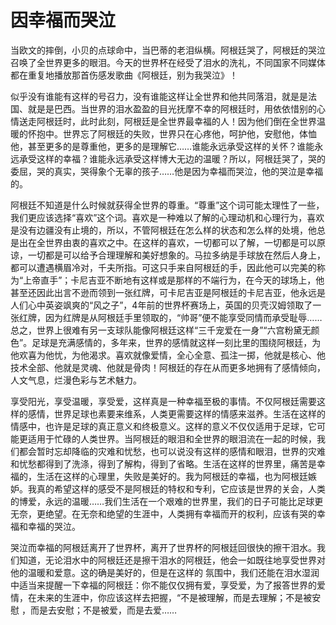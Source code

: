 # 因幸福而哭泣

当欧文的摔倒，小贝的点球命中，当巴蒂的老泪纵横。阿根廷哭了，阿根廷的哭泣召唤了全世界更多的眼泪。今天的世界杯在经受了泪水的洗礼，不同国家不同媒体都在重复地播放那首伤感发歌曲《阿根廷，别为我哭泣》！ 

  似乎没有谁能有这样的号召力，没有谁能这样让全世界和他共同落泪，就是是法国、就是是巴西。当世界的泪水盈盈的目光抚摩不幸的阿根廷时，用依依惜别的心情送走阿根廷时，此时此刻，阿根廷是全世界最幸福的人！因为他们倒在全世界温暖的怀抱中。世界忘了阿根廷的失败，世界只在心疼他，呵护他，安慰他，体恤他，甚至更多的是尊重他，更多的是理解它……谁能永远承受这样的关怀？谁能永远承受这样的幸福？谁能永远承受这样博大无边的温暖？所以，阿根廷哭了，哭的委屈，哭的真实，哭得象个无辜的孩子……他是因为幸福而哭泣，他的哭泣是幸福的。 

  阿根廷不知道是什么时候就获得全世界的尊重。“尊重”这个词可能太理性了一些，我们更应该选择“喜欢”这个词。喜欢是一种难以了解的心理动机和心理行为，喜欢是没有边疆没有止境的，所以，不管阿根廷在怎么样的状态和怎么样的处境，他总是出在全世界由衷的喜欢之中。在这样的喜欢，一切都可以了解，一切都是可以原谅，一切都是可以给予合理理解和美好想象的。马拉多纳是手球放在然后人身上，都可以遭遇横眉冷对，千夫所指。可这只手来自阿根廷的手，因此他可以完美的称为“上帝直手”；卡尼吉亚不断地有这样或是那样的不端行为，在今天的球场上，他甚至还因此出言不逊而领到一张红牌，可卡尼吉亚是阿根廷的卡尼吉亚，他永远是 人们心中英姿飒爽的“风之子”，4年前的世界杯赛场上，英国的贝壳汉姆领取了一张红牌，因为红牌是从阿根廷手里领取的，“帅哥”便不能享受同情而承受耻辱……总之，世界上很难有另一支球队能像阿根廷这样“三千宠爱在一身”“六宫粉黛无颜色”。足球是充满感情的，多年来，世界的感情就这样一刻比里的围绕阿根廷，为他欢喜为他忧，为他渴求。喜欢就像爱情，全心全意、孤注一掷，他就是核心、他技术全部、他就是灵魂、他就是骨肉！阿根廷的存在从而更多地拥有了感情倾向，人文气息，烂漫色彩与艺术魅力。 

  享受阳光，享受温暖，享受爱，这样真是一种幸福至极的事情。不仅阿根廷需要这样的感情，世界足球也素要来维系，人类更需要这样的情感来滋养。生活在这样的情感中，也许是足球的真正意义和终极意义。这样的意义不仅仅适用于足球，它可能更适用于忙碌的人类世界。当阿根廷的眼泪和全世界的眼泪流在一起的时候，我们都会暂时忘却降临的灾难和忧愁，也可以说没有这样的感情和眼泪，世界的灾难和忧愁都得到了洗涤，得到了解构，得到了省略。生活在这样的世界里，痛苦是幸福的，生活在这样的心理里，失败是美好的。我为阿根廷的幸福，也为阿根廷嫉妒。我真的希望这样的感受不是阿根廷的特权和专利，它应该是世界的关会，人类的博爱，永远的温暖……我们生活在一个艰难的世界里，我们的日子可能比足球更无奈，更绝望。在无奈和绝望的生涯中，人类拥有幸福而开的权利，应该有哭的幸福和幸福的哭泣。 

  哭泣而幸福的阿根廷离开了世界杯，离开了世界杯的阿根廷回很快的擦干泪水。我们知道，无论泪水中的阿根廷还是擦干泪水的阿根廷，他会一如既往地享受世界对他的温暖和爱意。这的确是美好的，但是在这样的 氛围中，我们还能在泪水湿润中适当来提醒一下幸福的阿根廷：你不能仅仅拥有爱，享受爱，为了报答世界的爱情，在未来的生涯中，你应该这样去把握，“不是被理解，而是去理解；不是被安慰 ，而是去安慰；不是被爱，而是去爱……
 